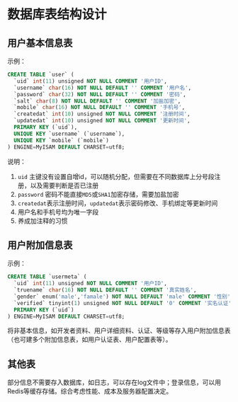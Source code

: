 # 数据库表结构设计

## 用户基本信息表

示例：

```sql
CREATE TABLE `user` (
  `uid` int(11) unsigned NOT NULL COMMENT '用户ID',
  `username` char(16) NOT NULL DEFAULT '' COMMENT '用户名',
  `password` char(32) NOT NULL DEFAULT '' COMMENT '密码',
  `salt` char(8) NOT NULL DEFAULT '' COMMENT '加盐加密',
  `mobile` char(16) NOT NULL DEFAULT '' COMMENT '手机号',
  `createdat` int(10) unsigned NOT NULL COMMENT '注册时间',
  `updatedat` int(10) unsigned NOT NULL COMMENT '更新时间',
  PRIMARY KEY (`uid`),
  UNIQUE KEY `username` (`username`),
  UNIQUE KEY `mobile` (`mobile`)
) ENGINE=MyISAM DEFAULT CHARSET=utf8;
```

说明：

1. `uid` 主键没有设置自增id，可以随机分配，但需要在不同数据库上分号段注册，以及需要判断是否已注册
2. `password` 密码不能直接`MD5`或`SHA1`加密存储，需要加盐加密
3. `createdat`表示注册时间，`updatedat`表示密码修改、手机绑定等更新时间
4. 用户名和手机号均为唯一字段
5. 养成加注释的习惯

## 用户附加信息表

示例：

```sql
CREATE TABLE `usermeta` (
  `uid` int(11) unsigned NOT NULL COMMENT '用户ID',
  `truename` char(16) NOT NULL DEFAULT '' COMMENT '真实姓名',
  `gender` enum('male','famale') NOT NULL DEFAULT 'male' COMMENT '性别',
  `verified` tinyint(1) unsigned NOT NULL DEFAULT '0' COMMENT '实名认证',
  PRIMARY KEY (`uid`)
) ENGINE=MyISAM DEFAULT CHARSET=utf8;
```

将非基本信息，如开发者资料、用户详细资料、认证、等级等存入用户附加信息表（也可建多个附加信息表，如用户认证表、用户配置表等）。

## 其他表

部分信息不需要存入数据库，如日志，可以存在log文件中；登录信息，可以用Redis等缓存存储。综合考虑性能、成本及服务器配置决定。
